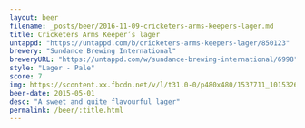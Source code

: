 ```yaml
---
layout: beer
filename: _posts/beer/2016-11-09-cricketers-arms-keepers-lager.md
title: Cricketers Arms Keeper’s lager
untappd: "https://untappd.com/b/cricketers-arms-keepers-lager/850123"
brewery: "Sundance Brewing International"
breweryURL: "https://untappd.com/w/sundance-brewing-international/6998"
style: "Lager - Pale"
score: 7
img: https://scontent.xx.fbcdn.net/v/l/t31.0-0/p480x480/1537711_10153268294383745_2698680166388774656_o.jpg?oh=9c44cc9d75a2ec1878b98fb721eeb89d&oe=5920B8CF
beer-date: 2015-05-01
desc: "A sweet and quite flavourful lager"
permalink: /beer/:title.html
---
```

